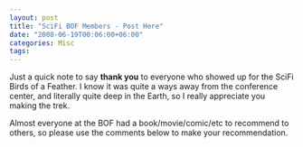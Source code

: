 ```yaml
---
layout: post
title: "SciFi BOF Members - Post Here"
date: "2008-06-19T00:06:00+06:00"
categories: Misc 
tags: 
---
```


Just a quick note to say <b>thank you</b> to everyone who showed up for the SciFi Birds of a Feather. I know it was quite a ways away from the conference center, and literally quite deep in the Earth, so I really appreciate you making the trek.

Almost everyone at the BOF had a book/movie/comic/etc to recommend to others, so please use the comments below to make your recommendation.